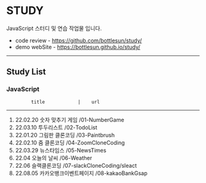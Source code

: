 # STUDY
JavaScript 스터디 및 연습 작업물 입니다.

* code review - https://github.com/bottlesun/study/
* demo webSite - https://bottlesun.github.io/study/

-------------------------------------------------------------------------------

## Study List  

### JavaScript
             
             title            |    url
-------------------------------------------------
1. 22.02.20 숫자 맞추기 게임        /01-NumberGame
2. 22.03.10 투두리스트             /02-TodoList
3. 22.01.20 그림판 클론코딩        /03-Paintbrush
4. 22.02.10 줌 클론코딩            /04-ZoomCloneCoding
5. 22.03.29 뉴스타임스             /05-NewsTimes
6. 22.04    오늘의 날씨            /06-Weather
7. 22.06    슬랙클론코딩           /07-slackCloneCoding/sleact
8. 22.08.05 카카오뱅크이벤트페이지  /08-kakaoBankGsap
